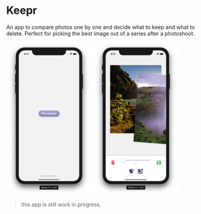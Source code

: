 # Keepr

An app to compare photos one by one and decide what to keep and what to delete. Perfect for picking the best image out of a series after a photoshoot.

<div>
    <img src="demo1.png" style="width: 45%">
    <img src="demo2.png" style="width: 45%">
</div>

> this app is still work in progress.
